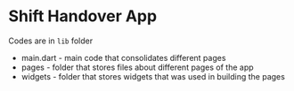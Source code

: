 # Shift Handover App

Codes are in `lib` folder
* main.dart - main code that consolidates different pages
* pages - folder that stores files about different pages of the app
* widgets - folder that stores widgets that was used in building the pages
